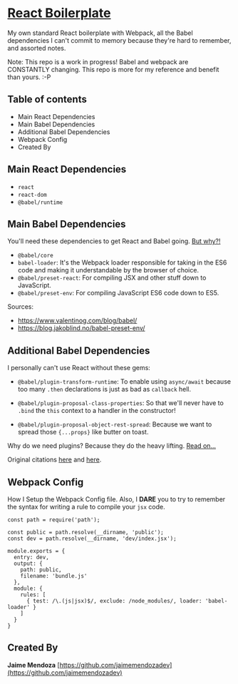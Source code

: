 # [React Boilerplate](https://github.com/jaimemendozadev/readio-v2)

My own standard React boilerplate with Webpack, all the Babel dependencies I can't commit to memory because they're hard to remember, and assorted notes.

Note: This repo is a work in progress! Babel and webpack are CONSTANTLY changing. This repo is more for my reference and benefit than yours. :-P

## Table of contents

- Main React Dependencies
- Main Babel Dependencies
- Additional Babel Dependencies
- Webpack Config
- Created By


## Main React Dependencies
- `react`
- `react-dom`
- `@babel/runtime`

## Main Babel Dependencies

You'll need these dependencies to get React and Babel going. [But why?!](https://www.valentinog.com/blog/babel/)
- `@babel/core`
- `babel-loader`: It's the Webpack loader responsible for taking in the ES6 code and making it understandable by the browser of choice.
- `@babel/preset-react`: For compiling JSX and other stuff down to JavaScript.
- `@babel/preset-env`: For compiling JavaScript ES6 code down to ES5.

Sources: 
- https://www.valentinog.com/blog/babel/
- https://blog.jakoblind.no/babel-preset-env/


## Additional Babel Dependencies

I personally can't use React without these gems:

- `@babel/plugin-transform-runtime`: To enable using `async/await` because too many `.then` declarations is just as bad as `callback` hell.

- `@babel/plugin-proposal-class-properties`: So that we'll never have to `.bind` the `this` context to a handler in the constructor! 

- `@babel/plugin-proposal-object-rest-spread`: Because we want to spread those `{...props}` like butter on toast.

Why do we need plugins? Because they do the heavy lifting. [Read on...](https://blog.jakoblind.no/babel-preset-env/)

Original citations [here](https://medium.com/@jacobworrel/babels-transform-class-properties-plugin-how-it-works-and-what-it-means-for-your-react-apps-6983539ffc22) and [here](https://dev.to/codeprototype/modernize-your-reactjs-application-with-asyncawait-in-2018-1l9j).

## Webpack Config

How I Setup the Webpack Config file. Also, I <strong>DARE</strong> you to try to remember the syntax for writing a rule to compile your `jsx` code.

```
const path = require('path');

const public = path.resolve(__dirname, 'public');
const dev = path.resolve(__dirname, 'dev/index.jsx');

module.exports = {
  entry: dev,
  output: {
    path: public,
    filename: 'bundle.js'
  },
  module: {
    rules: [
      { test: /\.(js|jsx)$/, exclude: /node_modules/, loader: 'babel-loader' }
    ]
  }
}
```


## Created By

**Jaime Mendoza**
[https://github.com/jaimemendozadev](https://github.com/jaimemendozadev)
